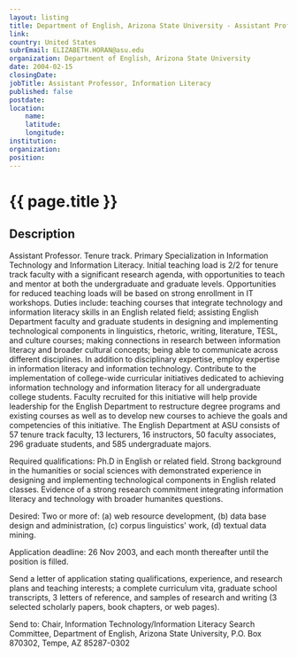 ```yaml
---
layout: listing
title: Department of English, Arizona State University - Assistant Professor, Information Literacy
link:
country: United States
subrEmail: ELIZABETH.HORAN@asu.edu
organization: Department of English, Arizona State University 
date: 2004-02-15
closingDate: 
jobTitle: Assistant Professor, Information Literacy
published: false
postdate:
location:
    name: 
    latitude: 
    longitude: 
institution: 
organization: 
position: 
--- 
```



# {{ page.title }}

## Description




<p>Assistant Professor. Tenure track. Primary Specialization in Information Technology and Information Literacy. Initial teaching load is 2/2 for tenure track faculty with a significant research agenda, with opportunities to teach and mentor at both the undergraduate and graduate levels. Opportunities for reduced teaching loads will be based on strong enrollment in IT workshops. Duties include: teaching courses that integrate technology and information literacy skills in an English related field; assisting English Department faculty and graduate students in designing and implementing technological components in linguistics, rhetoric, writing, literature, TESL, and culture courses; making connections in research between information literacy and broader cultural concepts; being able to communicate across different disciplines. In addition to disciplinary expertise, employ expertise in information literacy and information technology. Contribute to the implementation of college-wide curricular initiatives dedicated to achieving information technology and information literacy for all undergraduate college students. Faculty recruited for this initiative will help provide leadership for the English Department to restructure degree programs and existing courses as well as to develop new courses to achieve the goals and competencies of this initiative. The English Department at ASU consists of 57 tenure track faculty, 13 lecturers, 16 instructors, 50 faculty associates, 296 graduate students, and 585 undergraduate majors.</p>
<p>Required qualifications: Ph.D in English or related field. Strong background in the humanities or social sciences with demonstrated experience in designing and implementing technological components in English related classes. Evidence of a strong research commitment integrating information literacy and technology with broader humanites questions.</p>
<p>Desired: Two or more of: (a) web resource development, (b) data base design and administration, (c) corpus linguistics' work, (d) textual data mining.</p>
<p>Application deadline: 26 Nov 2003, and each month thereafter until the position is filled. </p>
<p>Send a letter of application stating qualifications, experience, and research plans and teaching interests; a complete curriculum vita, graduate school transcripts, 3 letters of reference, and samples of research and writing (3 selected scholarly papers, book chapters, or web pages).</p>
<p>Send to: Chair, Information Technology/Information Literacy Search Committee, Department of English, Arizona State University, P.O. Box 870302, Tempe, AZ 85287-0302 </p>

</p>
